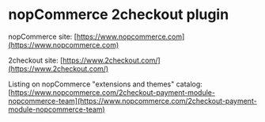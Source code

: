 ﻿nopCommerce 2checkout plugin
===========

nopCommerce site: [https://www.nopcommerce.com](https://www.nopcommerce.com)

2checkout site: [https://www.2checkout.com/](https://www.2checkout.com/)

Listing on nopCommerce "extensions and themes" catalog: [https://www.nopcommerce.com/2checkout-payment-module-nopcommerce-team](https://www.nopcommerce.com/2checkout-payment-module-nopcommerce-team)

